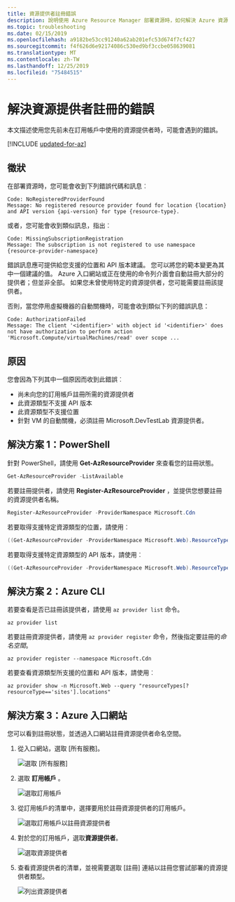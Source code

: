```yaml
---
title: 資源提供者註冊錯誤
description: 說明使用 Azure Resource Manager 部署資源時，如何解決 Azure 資源提供者註冊錯誤。
ms.topic: troubleshooting
ms.date: 02/15/2019
ms.openlocfilehash: a9182be53cc91240a62ab201efc53d674f7cf427
ms.sourcegitcommit: f4f626d6e92174086c530ed9bf3ccbe058639081
ms.translationtype: MT
ms.contentlocale: zh-TW
ms.lasthandoff: 12/25/2019
ms.locfileid: "75484515"
---
```

# <a name="resolve-errors-for-resource-provider-registration"></a>解決資源提供者註冊的錯誤

本文描述使用您先前未在訂用帳戶中使用的資源提供者時，可能會遇到的錯誤。

[!INCLUDE [updated-for-az](../../../includes/updated-for-az.md)]

## <a name="symptom"></a>徵狀

在部署資源時，您可能會收到下列錯誤代碼和訊息︰

```
Code: NoRegisteredProviderFound
Message: No registered resource provider found for location {location}
and API version {api-version} for type {resource-type}.
```

或者，您可能會收到類似訊息，指出︰

```
Code: MissingSubscriptionRegistration
Message: The subscription is not registered to use namespace {resource-provider-namespace}
```

錯誤訊息應可提供給您支援的位置和 API 版本建議。 您可以將您的範本變更為其中一個建議的值。 Azure 入口網站或正在使用的命令列介面會自動註冊大部分的提供者；但並非全部。 如果您未曾使用特定的資源提供者，您可能需要註冊該提供者。

否則，當您停用虛擬機器的自動關機時，可能會收到類似下列的錯誤訊息：

```
Code: AuthorizationFailed
Message: The client '<identifier>' with object id '<identifier>' does not have authorization to perform action 'Microsoft.Compute/virtualMachines/read' over scope ...
```

## <a name="cause"></a>原因

您會因為下列其中一個原因而收到此錯誤︰

* 尚未向您的訂用帳戶註冊所需的資源提供者
* 此資源類型不支援 API 版本
* 此資源類型不支援位置
* 針對 VM 的自動關機，必須註冊 Microsoft.DevTestLab 資源提供者。

## <a name="solution-1---powershell"></a>解決方案 1：PowerShell

針對 PowerShell，請使用 **Get-AzResourceProvider** 來查看您的註冊狀態。

```powershell
Get-AzResourceProvider -ListAvailable
```

若要註冊提供者，請使用 **Register-AzResourceProvider** ，並提供您想要註冊的資源提供者名稱。

```powershell
Register-AzResourceProvider -ProviderNamespace Microsoft.Cdn
```

若要取得支援特定資源類型的位置，請使用︰

```powershell
((Get-AzResourceProvider -ProviderNamespace Microsoft.Web).ResourceTypes | Where-Object ResourceTypeName -eq sites).Locations
```

若要取得支援特定資源類型的 API 版本，請使用︰

```powershell
((Get-AzResourceProvider -ProviderNamespace Microsoft.Web).ResourceTypes | Where-Object ResourceTypeName -eq sites).ApiVersions
```

## <a name="solution-2---azure-cli"></a>解決方案 2：Azure CLI

若要查看是否已註冊該提供者，請使用 `az provider list` 命令。

```azurecli-interactive
az provider list
```

若要註冊資源提供者，請使用 `az provider register` 命令，然後指定要註冊的*命名空間*。

```azurecli-interactive
az provider register --namespace Microsoft.Cdn
```

若要查看資源類型所支援的位置和 API 版本，請使用︰

```azurecli-interactive
az provider show -n Microsoft.Web --query "resourceTypes[?resourceType=='sites'].locations"
```

## <a name="solution-3---azure-portal"></a>解決方案 3：Azure 入口網站

您可以看到註冊狀態，並透過入口網站註冊資源提供者命名空間。

1. 從入口網站，選取 [所有服務]。

   ![選取 [所有服務]](./media/error-register-resource-provider/select-all-services.png)

1. 選取 **訂用帳戶** 。

   ![選取訂用帳戶](./media/error-register-resource-provider/select-subscriptions.png)

1. 從訂用帳戶的清單中，選擇要用於註冊資源提供者的訂用帳戶。

   ![選取訂用帳戶以註冊資源提供者](./media/error-register-resource-provider/select-subscription-to-register.png)

1. 對於您的訂用帳戶，選取**資源提供者**。

   ![選取資源提供者](./media/error-register-resource-provider/select-resource-provider.png)

1. 查看資源提供者的清單，並視需要選取 [註冊] 連結以註冊您嘗試部署的資源提供者類型。

   ![列出資源提供者](./media/error-register-resource-provider/list-resource-providers.png)
